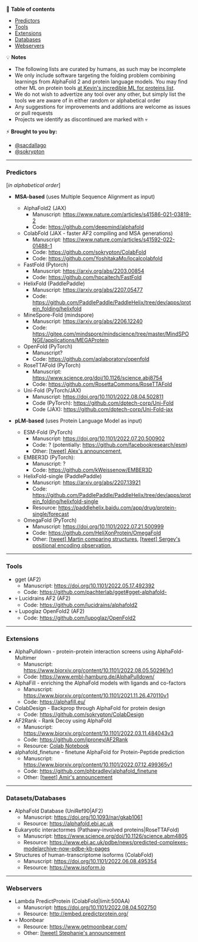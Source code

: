 📖 **Table of contents**
* [Predictors](#Predictors)
* [Tools](#Tools)
* [Extensions](#Extensions)
* [Databases](#Databases)
* [Webservers](#Webservers)


💡 **Notes**
- The following lists are curated by humans, as such may be incomplete
- We only include software targeting the folding problem combining learnings from AlphaFold 2 and protein language models. You may find other ML on protein tools [at Kevin's incredible ML for proteins list](https://github.com/yangkky/Machine-learning-for-proteins).
- We do not wish to advertize any tool over any other, but simply list the tools we are aware of in either random or alphabetical order
- Any suggestions for improvements and additions are welcome as issues or pull requests
- Projects we identify as discontinued are marked with 💀

⚡️ **Brought to you by:** 
- [@sacdallago](https://twitter.com/sacdallago)
- [@sokrypton](https://twitter.com/sokrypton)

----

<a name="Predictors"></a>
### Predictors
[_in alphabetical order_]
- **MSA-based** (uses Multiple Sequence Alignment as input)
  - AlphaFold2 (JAX)
    - Manuscript: https://www.nature.com/articles/s41586-021-03819-2
    - Code: https://github.com/deepmind/alphafold
  - ColabFold (JAX - faster AF2 compiling and MSA generations)
    - Manuscript: https://www.nature.com/articles/s41592-022-01488-1
    - Code: https://github.com/sokrypton/ColabFold
    - Code: https://github.com/YoshitakaMo/localcolabfold
  - FastFold (Pytorch)
    - Manuscript: https://arxiv.org/abs/2203.00854
    - Code: https://github.com/hpcaitech/FastFold
  - HelixFold (PaddlePaddle)
    - Manuscript: https://arxiv.org/abs/2207.05477
    - Code:  https://github.com/PaddlePaddle/PaddleHelix/tree/dev/apps/protein_folding/helixfold
  - MineSpore-Fold (mindspore)
    - Manuscript: https://arxiv.org/abs/2206.12240
    - Code: https://gitee.com/mindspore/mindscience/tree/master/MindSPONGE/applications/MEGAProtein
  - OpenFold (PyTorch)
    - Manuscript?
    - Code: https://github.com/aqlaboratory/openfold
  - RoseTTAFold (PyTorch)
    - Manuscript: https://www.science.org/doi/10.1126/science.abj8754
    - Code: https://github.com/RosettaCommons/RoseTTAFold
  - Uni-Fold (PyTorch/JAX)
    - Manuscript: https://doi.org/10.1101/2022.08.04.502811
    - Code (PyTorch): https://github.com/dptech-corp/Uni-Fold
    - Code (JAX): https://github.com/dptech-corp/Uni-Fold-jax

- **pLM-based** (uses Protein Language Model as input)
  - ESM-Fold (PyTorch)
    - Manuscript: https://doi.org/10.1101/2022.07.20.500902
    - Code: ? (potentially: https://github.com/facebookresearch/esm)
    - Other: [[tweet] Alex's announcement](https://twitter.com/alexrives/status/1550148755206414341), 
  - EMBER3D (PyTorch):
    - Manuscript: ?
    - Code: https://github.com/kWeissenow/EMBER3D
  - HelixFold-single (PaddlePaddle)
    - Manuscript: https://arxiv.org/abs/2207.13921
    - Code: https://github.com/PaddlePaddle/PaddleHelix/tree/dev/apps/protein_folding/helixfold-single
    - Resource: https://paddlehelix.baidu.com/app/drug/protein-single/forecast
  - OmegaFold (PyTorch)
    - Manuscript: https://doi.org/10.1101/2022.07.21.500999
    - Code: https://github.com/HeliXonProtein/OmegaFold
    - Other: [[tweet] Martin comparing structures](https://twitter.com/thesteinegger/status/1554881669718573062), [[tweet] Sergey's positional encoding observation](https://twitter.com/sokrypton/status/1555536325176168448), 

 ----
 
<a name="Tools"></a>
### Tools
  - gget (AF2)
    - Manuscript: https://doi.org/10.1101/2022.05.17.492392
    - Code: https://github.com/pachterlab/gget#gget-alphafold-
  - 💀 Lucidrains AF2 (AF2)
    - Code: https://github.com/lucidrains/alphafold2
  - 💀 Lupoglaz OpenFold2 (AF2)
    - Code: https://github.com/lupoglaz/OpenFold2


 ----
 
<a name="Extensions"></a>
### Extensions
  - AlphaPulldown - protein-protein interaction screens using AlphaFold-Multimer
    - Manuscript: https://www.biorxiv.org/content/10.1101/2022.08.05.502961v1
    - Code: https://www.embl-hamburg.de/AlphaPulldown/
  - AlphaFill - enriching the AlphaFold models with ligands and co-factors
    - Manuscript: https://www.biorxiv.org/content/10.1101/2021.11.26.470110v1
    - Code: https://alphafill.eu/
  - ColabDesign - Backprop through AlphaFold for protein design
    - Code: https://github.com/sokrypton/ColabDesign
  - AF2Rank - Rank Decoy using AlphaFold
    - Manuscript: https://www.biorxiv.org/content/10.1101/2022.03.11.484043v3
    - Code: https://github.com/jproney/AF2Rank
    - Resource: [Colab Notebook](https://colab.research.google.com/github/sokrypton/ColabDesign/blob/main/af/examples/AF2Rank.ipynb)
  - alphafold_finetune - finetune AlphaFold for Protein-Peptide prediction
    - Manuscript: https://www.biorxiv.org/content/10.1101/2022.07.12.499365v1
    - Code: https://github.com/phbradley/alphafold_finetune
    - Other: [[tweet] Amir's announcement](https://twitter.com/AMotmaen/status/1547435940011945984)
   
---- 

<a name="Databases"></a>
### Datasets/Databases
 - AlphaFold Database (UniRef90|AF2)
   - Manuscript: https://doi.org/10.1093/nar/gkab1061
   - Resource: https://alphafold.ebi.ac.uk
 - Eukaryotic interactormes (Pathawy-involved proteins|RoseTTAFold)
   - Manuscript: https://www.science.org/doi/10.1126/science.abm4805
   - Resource: https://www.ebi.ac.uk/pdbe/news/predicted-complexes-modelarchive-now-pdbe-kb-pages
 - Structures of human-transcriptome isoforms (ColabFold)
   - Manuscript: https://doi.org/10.1101/2022.06.08.495354
   - Resource: https://www.isoform.io

 ----

<a name="Webservers"></a>
### Webservers
 - Lambda PredictProtein (ColabFold|limit:500AA)
   - Manuscript: https://doi.org/10.1101/2022.08.04.502750
   - Resource: http://embed.predictprotein.org/
- 💀 Moonbear
   - Resource: https://www.getmoonbear.com/
   - Other: [[tweet] Stephanie's announcement](https://twitter.com/stephanieszhang/status/1427773598199164937)
